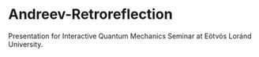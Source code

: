 # Andreev-Retroreflection
Presentation for Interactive Quantum Mechanics Seminar at Eötvös Loránd University.
